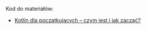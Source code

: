 Kod do materiałów:
* [Kotlin dla początkujących – czym jest i jak zacząć?](https://bykowski.pl/kotlin-dla-poczatkujacych-czym-jest-i-jak-zaczac/)
